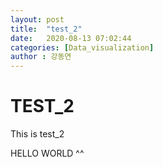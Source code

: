 ```yaml
---
layout: post
title:  "test_2"
date:   2020-08-13 07:02:44
categories: [Data_visualization]
author : 강동연
---
```


# TEST_2

This is test_2 

HELLO WORLD ^^ 
